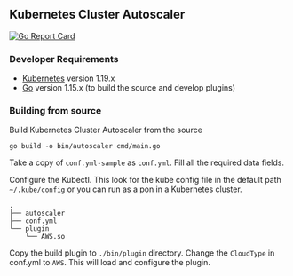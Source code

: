 ## Kubernetes Cluster Autoscaler

[![Go Report Card](https://goreportcard.com/badge/github.com/Chathuru/kubernetes-cluster-autoscaler)](https://goreportcard.com/report/github.com/Chathuru/kubernetes-cluster-autoscaler)

### Developer Requirements
- [Kubernetes](https://kubernetes.io/) version 1.19.x
- [Go](https://golang.org/doc/install) version 1.15.x (to build the source and develop plugins)

### Building from source
Build Kubernetes Cluster Autoscaler from the source
```
go build -o bin/autoscaler cmd/main.go
```

Take a copy of `conf.yml-sample` as `conf.yml`. Fill all the required data fields.

Configure the Kubectl. This look for the kube config file in the default path `~/.kube/config` or you can run as a pon in a Kubernetes cluster.

```
.
├── autoscaler
├── conf.yml
└── plugin
    └── AWS.so
```

Copy the build plugin to `./bin/plugin` directory. Change the `CloudType` in conf.yml to `AWS`. This will load and configure the plugin.
